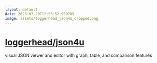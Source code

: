 ```yaml
---
layout: default
date: 2025-07-20T17:53:52.959785
image: assets/loggerhead_json4u_cropped.png
---
```


# [loggerhead/json4u](https://github.com/loggerhead/json4u)

visual JSON viewer and editor with graph, table, and comparison features
